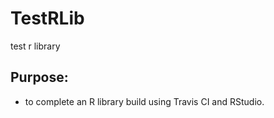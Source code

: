# TestRLib
test r library

## Purpose:

- to complete an R library build using Travis CI and RStudio.
